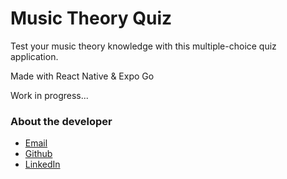 # Music Theory Quiz

Test your music theory knowledge with this multiple-choice quiz application.

Made with React Native & Expo Go

Work in progress...

### About the developer

- [Email](chihirosnider@gmail.com)
- [Github](https://github.com/cheesehero112)
- [LinkedIn](https://www.linkedin.com/in/chihiro-snider/)
